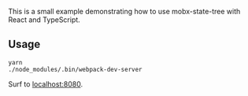 This is a small example demonstrating how to use mobx-state-tree with React and TypeScript.

## Usage

    yarn
    ./node_modules/.bin/webpack-dev-server

Surf to [localhost:8080](http://localhost:8080).

